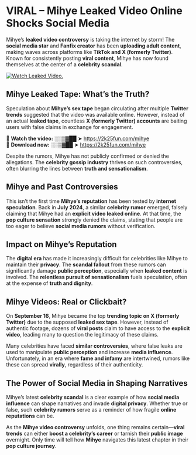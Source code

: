 # VIRAL – Mihye Leaked Video Online Shocks Social Media 

Mihye’s **leaked video controversy** is taking the internet by storm! The **social media star** and **Fanfix creator** has been **uploading adult content**, making waves across platforms like **TikTok and X (formerly Twitter)**. Known for consistently posting **viral content**, Mihye has now found themselves at the center of a **celebrity scandal**.  

[![Watch Leaked Video.](https://miro.medium.com/v2/resize:fit:828/format:webp/1*cilzJN44JGOrTw9NJCrNHA.gif "Watch Leaked Video")](https://2k25fun.com/mihye)

## **Mihye Leaked Tape: What’s the Truth?**  
Speculation about **Mihye’s sex tape** began circulating after multiple **Twitter trends** suggested that the video was available online. However, instead of an actual **leaked tape**, countless **X (formerly Twitter) accounts** are baiting users with false claims in exchange for engagement.  

🔹 **Watch the video:** ░░▒▓██ ➤ https://2k25fun.com/mihye  
🔹 **Download now:** ░░▒▓██ ➤ https://2k25fun.com/mihye  

Despite the rumors, Mihye has not publicly confirmed or denied the allegations. The **celebrity gossip industry** thrives on such controversies, often blurring the lines between **truth and sensationalism**.  

## **Mihye and Past Controversies**  
This isn’t the first time **Mihye’s reputation** has been tested by **internet speculation**. Back in **July 2024**, a similar **celebrity rumor** emerged, falsely claiming that Mihye had an **explicit video leaked online**. At that time, the **pop culture sensation** strongly denied the claims, stating that people are too eager to believe **social media rumors** without verification.  

## **Impact on Mihye’s Reputation**  
The **digital era** has made it increasingly difficult for celebrities like Mihye to maintain their **privacy**. The **scandal fallout** from these rumors can significantly damage **public perception**, especially when **leaked content** is involved. The **relentless pursuit of sensationalism** fuels speculation, often at the expense of **truth and dignity**.  

## **Mihye Videos: Real or Clickbait?**  
On **September 16**, Mihye became the top **trending topic on X (formerly Twitter)** due to the supposed **leaked sex tape**. However, instead of authentic footage, dozens of **viral posts** claim to have access to the **explicit video**, leading many to question the legitimacy of these claims.  

Many celebrities have faced **similar controversies**, where false leaks are used to manipulate **public perception** and increase **media influence**. Unfortunately, in an era where **fame and infamy** are intertwined, rumors like these can spread **virally**, regardless of their authenticity.  

## **The Power of Social Media in Shaping Narratives**  
Mihye’s latest **celebrity scandal** is a clear example of how **social media influence** can shape narratives and invade **digital privacy**. Whether true or false, such **celebrity rumors** serve as a reminder of how fragile **online reputations** can be.  

As the **Mihye video controversy** unfolds, one thing remains certain—**viral trends** can either **boost a celebrity’s career** or tarnish their **public image** overnight. Only time will tell how **Mihye** navigates this latest chapter in their **pop culture journey**. 